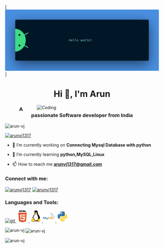 [![MasterHead](https://raw.githubusercontent.com/ahmadhassan7/ahmadhassan7/master/resources/banner.png)]
<h1 align="center">Hi 👋, I'm Arun</h1>
<img align="right" alt="Coding" width="400" src="https://user-images.githubusercontent.com/58518192/87162442-bf3e8180-c2e7-11ea-9f2a-53a50306b7ce.gif">
<h3 align="center">A passionate Software developer from India</h3>

<p align="left"> <img src="https://komarev.com/ghpvc/?username=arun-vj&label=Profile%20views&color=0e75b6&style=flat" alt="arun-vj" /> </p>

<p align="left"> <a href="https://twitter.com/arunvj1317" target="blank"><img src="https://img.shields.io/twitter/follow/arunvj1317?logo=twitter&style=for-the-badge" alt="arunvj1317" /></a> </p>

- 🔭 I’m currently working on **Connecting Mysql Database with python**

- 🌱 I’m currently learning **python,MySQL,Linux**

- 📫 How to reach me **arunvj1317@gmail.com**

<h3 align="left">Connect with me:</h3>
<p align="left">
<a href="https://twitter.com/arunvj1317" target="blank"><img align="center" src="https://raw.githubusercontent.com/rahuldkjain/github-profile-readme-generator/master/src/images/icons/Social/twitter.svg" alt="arunvj1317" height="30" width="40" /></a>
<a href="https://instagram.com/arunvj1317" target="blank"><img align="center" src="https://raw.githubusercontent.com/rahuldkjain/github-profile-readme-generator/master/src/images/icons/Social/instagram.svg" alt="arunvj1317" height="30" width="40" /></a>
</p>

<h3 align="left">Languages and Tools:</h3>
<p align="left"> <a href="https://git-scm.com/" target="_blank" rel="noreferrer"> <img src="https://www.vectorlogo.zone/logos/git-scm/git-scm-icon.svg" alt="git" width="40" height="40"/> </a> <a href="https://www.w3.org/html/" target="_blank" rel="noreferrer"> <img src="https://raw.githubusercontent.com/devicons/devicon/master/icons/html5/html5-original-wordmark.svg" alt="html5" width="40" height="40"/> </a> <a href="https://www.linux.org/" target="_blank" rel="noreferrer"> <img src="https://raw.githubusercontent.com/devicons/devicon/master/icons/linux/linux-original.svg" alt="linux" width="40" height="40"/> </a> <a href="https://www.mysql.com/" target="_blank" rel="noreferrer"> <img src="https://raw.githubusercontent.com/devicons/devicon/master/icons/mysql/mysql-original-wordmark.svg" alt="mysql" width="40" height="40"/> </a> <a href="https://www.python.org" target="_blank" rel="noreferrer"> <img src="https://raw.githubusercontent.com/devicons/devicon/master/icons/python/python-original.svg" alt="python" width="40" height="40"/> </a> </p>

<p><img align="left" src="https://github-readme-stats.vercel.app/api/top-langs?username=arun-vj&show_icons=true&locale=en&layout=compact" alt="arun-vj" /></p>

<p>&nbsp;<img align="center" src="https://github-readme-stats.vercel.app/api?username=arun-vj&show_icons=true&locale=en" alt="arun-vj" /></p>

<p><img align="center" src="https://github-readme-streak-stats.herokuapp.com/?user=arun-vj&" alt="arun-vj" /></p>
